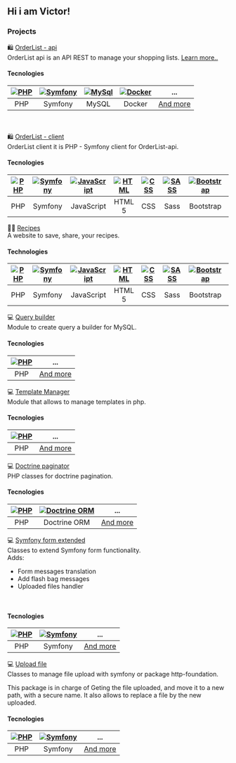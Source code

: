 ## Hi i am Victor!

### Projects

🛍️ [OrderList - api](https://github.com/Victor-codigo/OrderList-api)
  <br>OrderList api is an API REST to manage your shopping lists. [Learn more..](https://github.com/Victor-codigo/OrderList-api?tab=readme-ov-file#orderlist-api)
  <br>
  #### Tecnologies
  
  | [![PHP](https://img.icons8.com/?size=48&id=f0R4xVI4Sc8O&format=png&color=000000)](https://php.net) | [![Symfony](https://img.icons8.com/?size=48&id=78295&format=png&color=000000)](https://symfony.com) | [![MySql](https://img.icons8.com/?size=48&id=rgPSE6nAB766&format=png&color=000000)](https://www.mysql.com/) |  [![Docker](https://img.icons8.com/?size=48&id=cdYUlRaag9G9&format=png&color=000000)](https://www.docker.com/) | ... |
  |:--:|:--:|:--:|:--:|:--:|
  | PHP | Symfony | MySQL | Docker | [And more](https://github.com/Victor-codigo/OrderList-api?tab=readme-ov-file#stack) |
 
<br><br>🛍️ [OrderList - client](https://github.com/Victor-codigo/OrderList-client)
<br>OrderList client it is PHP - Symfony client for OrderList-api.
<br>
#### Tecnologies
  
  | [![PHP](https://img.icons8.com/?size=48&id=f0R4xVI4Sc8O&format=png&color=000000)](https://php.net) | [![Symfony](https://img.icons8.com/?size=48&id=78295&format=png&color=000000)](https://symfony.com) | [![JavaScript](https://img.icons8.com/?size=48&id=108784&format=png&color=000000)](https://developer.mozilla.org/en/docs/Web/JavaScript) | [![HTML](https://img.icons8.com/?size=48&id=20909&format=png&color=000000)](https://developer.mozilla.org/en/docs/Web/HTML) | [![CSS](https://img.icons8.com/?size=48&id=21278&format=png&color=000000)](https://developer.mozilla.org/en/docs/Web/CSS) | [![SASS](https://img.icons8.com/?size=48&id=78Fr72VCwbPq&format=png&color=000000)](https://sass-lang.com/) | [![Bootstrap](https://img.icons8.com/?size=48&id=PndQWK6M1Hjo&format=png&color=000000)](https://getbootstrap.com/)  | [![MySql](https://img.icons8.com/?size=48&id=rgPSE6nAB766&format=png&color=000000)](https://www.mysql.com/) | [![Docker](https://img.icons8.com/?size=48&id=cdYUlRaag9G9&format=png&color=000000)](https://www.docker.com/) | ... |
  |:--:|:--:|:--:|:--:|:--:|:--:|:--:|:--:|:--:|:--:|
  | PHP | Symfony | JavaScript | HTML 5 | CSS | Sass | Bootstrap | MySQL | Docker | [And more](https://github.com/Victor-codigo/OrderList-client?tab=readme-ov-file#stack) |

🧑‍🍳 [Recipes](https://github.com/Victor-codigo/Recipes)
<br>A website to save, share, your recipes.
<br>

#### Technologies
  
  | [![PHP](https://img.icons8.com/?size=48&id=f0R4xVI4Sc8O&format=png&color=000000)](https://php.net) | [![Symfony](https://img.icons8.com/?size=48&id=78295&format=png&color=000000)](https://symfony.com) | [![JavaScript](https://img.icons8.com/?size=48&id=108784&format=png&color=000000)](https://developer.mozilla.org/en/docs/Web/JavaScript) | [![HTML](https://img.icons8.com/?size=48&id=20909&format=png&color=000000)](https://developer.mozilla.org/en/docs/Web/HTML) | [![CSS](https://img.icons8.com/?size=48&id=21278&format=png&color=000000)](https://developer.mozilla.org/en/docs/Web/CSS) | [![SASS](https://img.icons8.com/?size=48&id=78Fr72VCwbPq&format=png&color=000000)](https://sass-lang.com/) | [![Bootstrap](https://img.icons8.com/?size=48&id=PndQWK6M1Hjo&format=png&color=000000)](https://getbootstrap.com/)  | [![MySql](https://img.icons8.com/?size=48&id=rgPSE6nAB766&format=png&color=000000)](https://www.mysql.com/) | [![Docker](https://img.icons8.com/?size=48&id=cdYUlRaag9G9&format=png&color=000000)](https://www.docker.com/) | ... |
  |:--:|:--:|:--:|:--:|:--:|:--:|:--:|:--:|:--:|:--:|
  | PHP | Symfony | JavaScript | HTML 5 | CSS | Sass | Bootstrap | MySQL | Docker | [And more](https://github.com/Victor-codigo/Recipes) |

💻 [Query builder](https://github.com/Victor-codigo/query-builder)
<br>Module to create query a builder for MySQL.
<br>

#### Tecnologies
  
  | [![PHP](https://img.icons8.com/?size=48&id=f0R4xVI4Sc8O&format=png&color=000000)](https://php.net) | ... |
  |:--:|:--:|
  | PHP | [And more](https://github.com/Victor-codigo/query-builder?tab=readme-ov-file#stack) |

💻 [Template Manager](https://github.com/Victor-codigo/TemplateManager)
<br>Module that allows to manage templates in php.
<br>

#### Tecnologies
  
  | [![PHP](https://img.icons8.com/?size=48&id=f0R4xVI4Sc8O&format=png&color=000000)](https://php.net) | ... |
  |:--:|:--:|
  | PHP | [And more](https://github.com/Victor-codigo/TemplateManager?tab=readme-ov-file#stack) |


💻 [Doctrine paginator](https://github.com/Victor-codigo/DoctrinePaginatorAdapter)
<br>PHP classes for doctrine pagination.
<br>

  #### Tecnologies
  
  | [![PHP](https://img.icons8.com/?size=48&id=f0R4xVI4Sc8O&format=png&color=000000)](https://php.net) | [![Doctrine ORM](https://img.icons8.com/?size=48&id=Tvov8jWwkcyC&format=png&color=000000)](https://symfony.com) | ... |
  |:--:|:--:|:--:|
  | PHP | Doctrine ORM | [And more](https://github.com/Victor-codigo/DoctrinePaginatorAdapter?tab=readme-ov-file#development) |

💻 [Symfony form extended](https://github.com/Victor-codigo/SymfonyFormExtended)
<br>Classes to extend Symfony form functionality.
<br>Adds:
  - Form messages translation
  - Add flash bag messages
  - Uploaded files handler

<br>

  #### Tecnologies
  
  | [![PHP](https://img.icons8.com/?size=48&id=f0R4xVI4Sc8O&format=png&color=000000)](https://php.net) | [![Symfony](https://img.icons8.com/?size=48&id=78295&format=png&color=000000)](https://symfony.com) | ... |
  |:--:|:--:|:--:|
  | PHP | Symfony | [And more](https://github.com/Victor-codigo/SymfonyFormExtended?tab=readme-ov-file#stack) |


💻 [Upload file](https://github.com/Victor-codigo/UploadFile)
<br>Classes to manage file upload with symfony or package http-foundation.

This package is in charge of Geting the file uploaded, and move it to a new path, with a secure name.
It also allows to replace a file by the new uploaded.
<br>
#### Tecnologies
  
  | [![PHP](https://img.icons8.com/?size=48&id=f0R4xVI4Sc8O&format=png&color=000000)](https://php.net) | [![Symfony](https://img.icons8.com/?size=48&id=78295&format=png&color=000000)](https://symfony.com) | ... |
  |:--:|:--:|:--:|
  | PHP | Symfony | [And more](https://github.com/Victor-codigo/UploadFile/blob/master/README.md#stack) |
